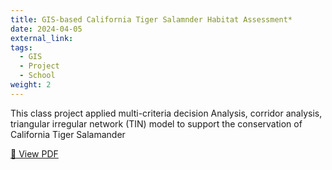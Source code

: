 ```yaml
---
title: GIS-based California Tiger Salamnder Habitat Assessment*
date: 2024-04-05
external_link:
tags:
  - GIS
  - Project
  - School
weight: 2
---
```

This class project applied multi-criteria decision Analysis, corridor analysis, triangular irregular network (TIN) model to support the conservation of California Tiger Salamander

[📄 View PDF](/uploads/C188poster.pdf)
<!--more-->
